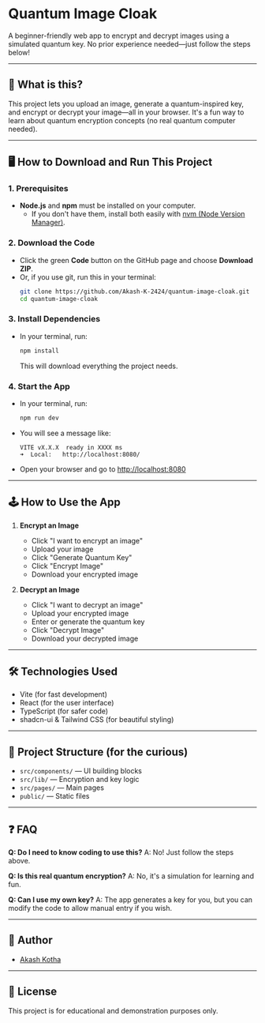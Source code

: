# Quantum Image Cloak

A beginner-friendly web app to encrypt and decrypt images using a simulated quantum key. No prior experience needed—just follow the steps below!

---

## 🌟 What is this?
This project lets you upload an image, generate a quantum-inspired key, and encrypt or decrypt your image—all in your browser. It's a fun way to learn about quantum encryption concepts (no real quantum computer needed).

---

## 🖥️ How to Download and Run This Project

### 1. Prerequisites
- **Node.js** and **npm** must be installed on your computer.
  - If you don't have them, install both easily with [nvm (Node Version Manager)](https://github.com/nvm-sh/nvm#installing-and-updating).

### 2. Download the Code
- Click the green **Code** button on the GitHub page and choose **Download ZIP**.
- Or, if you use git, run this in your terminal:
  ```zsh
  git clone https://github.com/Akash-K-2424/quantum-image-cloak.git
  cd quantum-image-cloak
  ```

### 3. Install Dependencies
- In your terminal, run:
  ```zsh
  npm install
  ```
  This will download everything the project needs.

### 4. Start the App
- In your terminal, run:
  ```zsh
  npm run dev
  ```
- You will see a message like:
  ```
  VITE vX.X.X  ready in XXXX ms
  ➜  Local:   http://localhost:8080/
  ```
- Open your browser and go to [http://localhost:8080](http://localhost:8080)

---

## 🕹️ How to Use the App
1. **Encrypt an Image**
   - Click "I want to encrypt an image"
   - Upload your image
   - Click "Generate Quantum Key"
   - Click "Encrypt Image"
   - Download your encrypted image

2. **Decrypt an Image**
   - Click "I want to decrypt an image"
   - Upload your encrypted image
   - Enter or generate the quantum key
   - Click "Decrypt Image"
   - Download your decrypted image

---

## 🛠️ Technologies Used
- Vite (for fast development)
- React (for the user interface)
- TypeScript (for safer code)
- shadcn-ui & Tailwind CSS (for beautiful styling)

---

## 📁 Project Structure (for the curious)
- `src/components/` — UI building blocks
- `src/lib/` — Encryption and key logic
- `src/pages/` — Main pages
- `public/` — Static files

---

## ❓ FAQ
**Q: Do I need to know coding to use this?**
A: No! Just follow the steps above.

**Q: Is this real quantum encryption?**
A: No, it's a simulation for learning and fun.

**Q: Can I use my own key?**
A: The app generates a key for you, but you can modify the code to allow manual entry if you wish.

---

## 👤 Author
- [Akash Kotha](https://github.com/Akash-K-2424)

---

## 📝 License
This project is for educational and demonstration purposes only.
